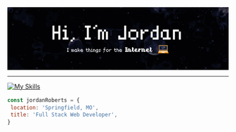 <div align="center">
<img src="img/banner-2.png" alt="Hi I'm Jordan" align="center">
</div>

---

[![My Skills](https://skillicons.dev/icons?i=js,ts,html,css,nextjs,react,astro,nodejs,vscode,git,github,postgres,mongo,tailwind,figma)](https://skillicons.dev)

```javascript
const jordanRoberts = {
 location: 'Springfield, MO',
 title: 'Full Stack Web Developer',
}
```
